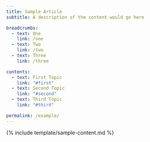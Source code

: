 ```yaml
---
title: Sample Article
subtitle: A description of the content would go here

breadcrumbs:
  - text: One
    link: /one
  - text: Two
    link: /two
  - text: Three
    link: /three

contents:
  - text: First Topic
    link: "#first"
  - text: Second Topic
    link: "#second"
  - text: Third Topic
    link: "#third"

permalink: /example/
---
```


{% include template/sample-content.md %}
